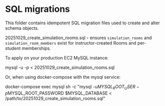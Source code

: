 # SQL migrations

This folder contains idempotent SQL migration files used to create and alter schema objects.

20251029_create_simulation_rooms.sql - ensures `simulation_rooms` and `simulation_room_members` exist for instructor-created Rooms and per-student memberships.

To apply on your production EC2 MySQL instance:

mysql -u <user> -p <database> < 20251029_create_simulation_rooms.sql

Or, when using docker-compose with the mysql service:

docker-compose exec mysql sh -c "mysql -u$MYSQL_ROOT_USER -p$MYSQL_ROOT_PASSWORD $MYSQL_DATABASE < /path/to/20251029_create_simulation_rooms.sql"
